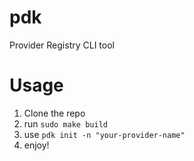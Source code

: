 # pdk
Provider Registry CLI tool 

# Usage 

1. Clone the repo 
2. run `sudo make build` 
3. use `pdk init -n "your-provider-name"` 
4. enjoy! 